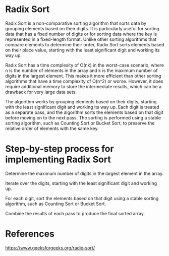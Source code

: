 # Radix Sort 

Radix Sort is a non-comparative sorting algorithm that sorts data by grouping elements based on their digits. 
It is particularly useful for sorting data that has a fixed number of digits or for sorting data where the key is represented in a fixed-length format. 
Unlike other sorting algorithms that compare elements to determine their order, Radix Sort sorts elements based on their place value, starting with the least significant digit and working its way up.

Radix Sort has a time complexity of O(nk) in the worst-case scenario, where n is the number of elements in the array and k is the maximum number of digits in the largest element. 
This makes it more efficient than other sorting algorithms that have a time complexity of O(n^2) or worse. 
However, it does require additional memory to store the intermediate results, which can be a drawback for very large data sets.

The algorithm works by grouping elements based on their digits, starting with the least significant digit and working its way up. 
Each digit is treated as a separate pass, and the algorithm sorts the elements based on that digit before moving on to the next pass. 
The sorting is performed using a stable sorting algorithm, such as Counting Sort or Bucket Sort, to preserve the relative order of elements with the same key.

# Step-by-step process for implementing Radix Sort

Determine the maximum number of digits in the largest element in the array.

Iterate over the digits, starting with the least significant digit and working up.

For each digit, sort the elements based on that digit using a stable sorting algorithm, such as Counting Sort or Bucket Sort.

Combine the results of each pass to produce the final sorted array.

# References
https://www.geeksforgeeks.org/radix-sort/
